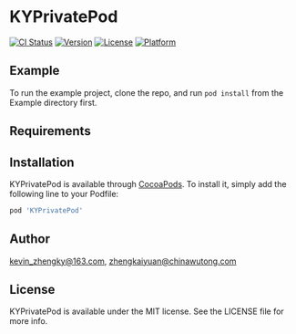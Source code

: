 # KYPrivatePod

[![CI Status](https://img.shields.io/travis/kevin_zhengky@163.com/KYPrivatePod.svg?style=flat)](https://travis-ci.org/kevin_zhengky@163.com/KYPrivatePod)
[![Version](https://img.shields.io/cocoapods/v/KYPrivatePod.svg?style=flat)](https://cocoapods.org/pods/KYPrivatePod)
[![License](https://img.shields.io/cocoapods/l/KYPrivatePod.svg?style=flat)](https://cocoapods.org/pods/KYPrivatePod)
[![Platform](https://img.shields.io/cocoapods/p/KYPrivatePod.svg?style=flat)](https://cocoapods.org/pods/KYPrivatePod)

## Example

To run the example project, clone the repo, and run `pod install` from the Example directory first.

## Requirements

## Installation

KYPrivatePod is available through [CocoaPods](https://cocoapods.org). To install
it, simply add the following line to your Podfile:

```ruby
pod 'KYPrivatePod'
```

## Author

kevin_zhengky@163.com, zhengkaiyuan@chinawutong.com

## License

KYPrivatePod is available under the MIT license. See the LICENSE file for more info.
